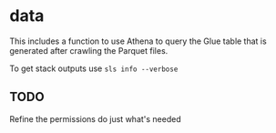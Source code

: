# data

This includes a function to use Athena to query the Glue table that is generated after crawling the Parquet files.

To get stack outputs use `sls info --verbose`

## TODO

Refine the permissions do just what's needed